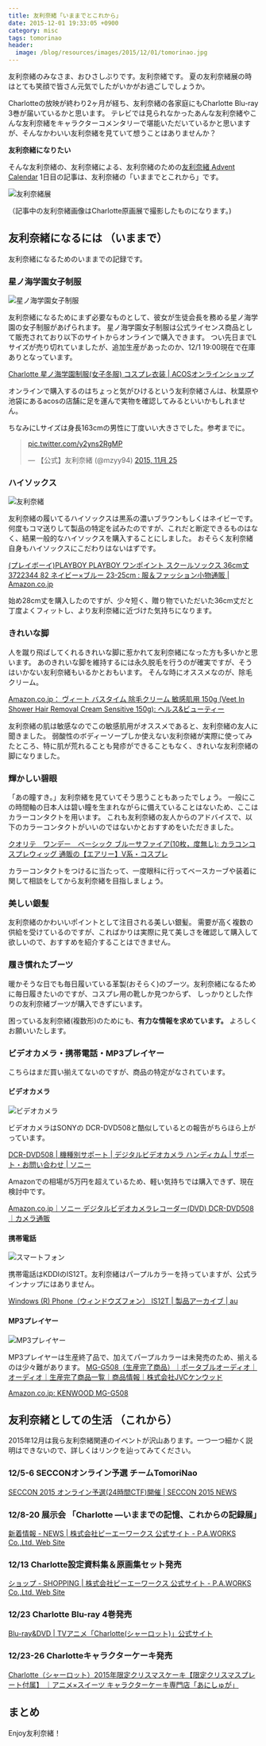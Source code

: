 ```yaml
---
title: 友利奈緒「いままでとこれから」
date: 2015-12-01 19:33:05 +0900
category: misc
tags: tomorinao
header:
  image: /blog/resources/images/2015/12/01/tomorinao.jpg
---
```


友利奈緒のみなさま、おひさしぶりです。友利奈緒です。
夏の友利奈緒展の時はとても笑顔で皆さん元気でしたがいかがお過ごしでしょうか。

Charlotteの放映が終わり2ヶ月が経ち、友利奈緒の各家庭にもCharlotte Blu-ray 3巻が届いているかと思います。
テレビでは見られなかったあんな友利奈緒やこんな友利奈緒をキャラクターコメンタリーで堪能いただいているかと思いますが、そんなかわいい友利奈緒を見ていて想うことはありませんか？



**友利奈緒になりたい**


そんな友利奈緒の、友利奈緒による、友利奈緒のための[友利奈緒 Advent Calendar](http://www.adventar.org/calendars/779) 1日目の記事は、友利奈緒の「いままでとこれから」です。


<!-- more -->


![友利奈緒展](/blog/resources/images/2015/12/01/tomorinao-ten.jpg)

（記事中の友利奈緒画像はCharlotte原画展で撮影したものになります。)

## 友利奈緒になるには （いままで）

友利奈緒になるためのいままでの記録です。

### 星ノ海学園女子制服

![星ノ海学園女子制服](/blog/resources/images/2015/12/01/schooluniform.jpg)

友利奈緒になるためにまず必要なものとして、彼女が生徒会長を務める星ノ海学園の女子制服があげられます。
星ノ海学園女子制服は公式ライセンス商品として販売されており以下のサイトからオンラインで購入できます。
つい先日までLサイズが売り切れていましたが、追加生産があったのか、12/1 19:00現在で在庫ありとなっています。

[Charlotte 星ノ海学園制服(女子冬服) コスプレ衣装 \| ACOSオンラインショップ](https://www.acos.me/products/detail.php?product_model_id=12522)

オンラインで購入するのはちょっと気がひけるという友利奈緒さんは、秋葉原や池袋にあるacosの店舗に足を運んで実物を確認してみるといいかもしれません。

ちなみにLサイズは身長163cmの男性に丁度いい大きさでした。参考までに。

<blockquote class="twitter-tweet" lang="ja"><p lang="und" dir="ltr"><a href="https://t.co/y2yns2RgMP">pic.twitter.com/y2yns2RgMP</a></p>&mdash; 【公式】友利奈緒 (@mzyy94) <a href="https://twitter.com/mzyy94/status/669537697606664192">2015, 11月 25</a></blockquote>
<script async src="//platform.twitter.com/widgets.js" charset="utf-8"></script>


### ハイソックス

![友利奈緒](/blog/resources/images/2015/12/01/tomorinao-1.jpg)

友利奈緒の履いてるハイソックスは黒系の濃いブラウンもしくはネイビーです。何度もコマ送りして製品の特定を試みたのですが、これだと断定できるものはなく、結果一般的なハイソックスを購入することにしました。
おそらく友利奈緒自身もハイソックスにこだわりはないはずです。

[(プレイボーイ)PLAYBOY PLAYBOY ワンポイント スクールソックス 36cm丈 3722344 82 ネイビー×ブルー 23-25cm : 服＆ファッション小物通販 \| Amazon.co.jp](http://www.amazon.co.jp/dp/B011BRVFCC/?tag=mzyy-22)

始め28cm丈を購入したのですが、少々短く、贈り物でいただいた36cm丈だと丁度よくフィットし、より友利奈緒に近づけた気持ちになります。


### きれいな脚

人を蹴り飛ばしてくれるきれいな脚に惹かれて友利奈緒になった方も多いかと思います。
あのきれいな脚を維持するには永久脱毛を行うのが確実ですが、そうはいかない友利奈緒もいるかとおもいます。
そんな時にオススメなのが、除毛クリーム。

[Amazon.co.jp： ヴィート バスタイム 除毛クリーム 敏感肌用 150g (Veet In Shower Hair Removal Cream Sensitive 150g): ヘルス&ビューティー](http://www.amazon.co.jp/gp/product/B0036ZBRVC/?tag=mzyy-22)

友利奈緒の肌は敏感なのでこの敏感肌用がオススメであると、友利奈緒の友人に聞きました。
弱酸性のボディーソープしか使えない友利奈緒が実際に使ってみたところ、特に肌が荒れることも発疹ができることもなく、きれいな友利奈緒の脚になりました。



### 輝かしい碧眼

「あの瞳すき。」友利奈緒を見ていてそう思うこともあったでしょう。
一般にこの時間軸の日本人は碧い瞳を生まれながらに備えていることはないため、ここはカラーコンタクトを用います。
これも友利奈緒の友人からのアドバイスで、以下のカラーコンタクトがいいのではないかとおすすめをいただきました。

[クオリテ　ワンデー　ベーシック ブルーサファイア(10枚，度無し): カラコンコスプレウィッグ 通販の【エアリー】V系・コスプレ](http://airily.jp/shop/g/g4537675938001/)

カラーコンタクトをつけるに当たって、一度眼科に行ってベースカーブや装着に関して相談をしてから友利奈緒を目指しましょう。


### 美しい銀髪


友利奈緒のかわいいポイントとして注目される美しい銀髪。
需要が高く複数の供給を受けているのですが、こればかりは実際に見て美しさを確認して購入して欲しいので、おすすめを紹介することはできません。


### 履き慣れたブーツ

暖かそうな日でも毎日履いている革製(おそらく)のブーツ。友利奈緒になるために毎日履きたいのですが、コスプレ用の靴しか見つからず、
しっかりとした作りの友利奈緒ブーツが購入できずにいます。

困っている友利奈緒(複数形)のためにも、**有力な情報を求めています。**
よろしくお願いいたします。


### ビデオカメラ・携帯電話・MP3プレイヤー

こちらはまだ買い揃えてないのですが、商品の特定がなされています。

#### ビデオカメラ

![ビデオカメラ](/blog/resources/images/2015/12/01/handycamera.jpg)

ビデオカメラはSONYの DCR-DVD508と酷似しているとの報告がちらほら上がっています。

[DCR-DVD508 \| 機種別サポート \| デジタルビデオカメラ ハンディカム \| サポート・お問い合わせ \| ソニー](https://www.sony.jp/support/handycam/products/dcr-dvd508/)

Amazonでの相場が5万円を超えているため、軽い気持ちでは購入できず、現在検討中です。

[Amazon.co.jp｜ソニー デジタルビデオカメラレコーダー(DVD) DCR-DVD508｜カメラ通販](http://www.amazon.co.jp/dp/B000MRAAXI?tag=mzyy-22)


#### 携帯電話

![スマートフォン](/blog/resources/images/2015/12/01/smartphone.jpg)

携帯電話はKDDIのIS12T。友利奈緒はパープルカラーを持っていますが、公式ラインナップにはありません。

[Windows (R) Phone（ウィンドウズフォン） IS12T \| 製品アーカイブ \| au](http://www.au.kddi.com/mobile/product/archive/smartphone/dp/is12t/)


#### MP3プレイヤー

![MP3プレイヤー](/blog/resources/images/2015/12/01/mp3player.jpg)

MP3プレイヤーは生産終了品で、加えてパープルカラーは未発売のため、揃えるのは少々難があります。
[MG-G508（生産完了商品）｜ポータブルオーディオ｜オーディオ｜生産完了商品一覧｜商品情報｜株式会社JVCケンウッド](http://www.kenwood.com/jp/products/audio/personal/mg_g508/index_end.html)

[Amazon.co.jp: KENWOOD MG-G508](http://www.amazon.co.jp/s/ref=nb_sb_noss?field-keywords=KENWOOD+MG-G508&tag=mzyy-22)




## 友利奈緒としての生活 （これから）

2015年12月は我ら友利奈緒関連のイベントが沢山あります。一つ一つ細かく説明はできないので、詳しくはリンクを辿ってみてください。


### 12/5-6 SECCONオンライン予選 チームTomoriNao

[SECCON 2015 オンライン予選(24時間CTF)開催 \| SECCON 2015 NEWS](http://2015.seccon.jp/seccon2015-online-ctf.html)


### 12/8-20 展示会 「Charlotte ―いままでの記憶、これからの記録展」

[新着情報 - NEWS \| 株式会社ピーエーワークス 公式サイト - P.A.WORKS Co.,Ltd. Web Site](http://pa-works.jp/news/)


### 12/13 Charlotte設定資料集＆原画集セット発売

[ショップ - SHOPPING \| 株式会社ピーエーワークス 公式サイト - P.A.WORKS Co.,Ltd. Web Site](http://pa-works.jp/shopping/index.html#charlotte_yoyaku_set)


### 12/23 Charlotte Blu-ray 4巻発売

[Blu-ray&DVD \| TVアニメ「Charlotte(シャーロット)」公式サイト](http://charlotte-anime.jp/bd-dvd/04.html)

### 12/23-26 Charlotteキャラクターケーキ発売

[Charlotte（シャーロット）2015年限定クリスマスケーキ【限定クリスマスプレート付属】 ｜アニメ×スイーツ キャラクターケーキ専門店「あにしゅが」](http://animesugar.jp/item/112.html)


## まとめ

Enjoy友利奈緒！
